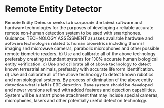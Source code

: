 # Remote Entity Detector
Remote Entity Detector seeks to incorporate the latest software and hardware technologies for the purposes of developing a reliable accurate remote non-human detection system to be used with smartphones. 
Guidance: TECHNOLOGY ASSESSMENT 
a) asses available hardware and software technologies related to human biometrics including thermal imaging and microwave cameras, parabolic microphones and other possible remote biometric readers. 
b) Use and calibrate all of the above technology preferably creating redundant systems for 100% accurate human biological entity verification.
c) Use and calibrate all of above technology to detect known terrestrial animals, preferably with accurate life form identification.
d) Use and calibrate all of the above technology to detect known robotics and non biological systems.
By process of elimination of the above entity detection what is left is EBE detection.
Base system should be developed and newer versions refined with added features and detection capabilities.
System will be a smart phone attachment that may include special cameras, microphones, lasers and other potentially useful detection technology.
